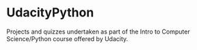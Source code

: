 # UdacityPython
Projects and quizzes undertaken as part of the Intro to Computer Science/Python course offered by Udacity.
